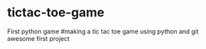 # tictac-toe-game
First python game
#making a tic tac toe game using python and git
awesome first project
